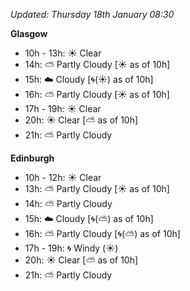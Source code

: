 *Updated: Thursday 18th January 08:30*

**Glasgow**

* 10h - 13h: :sunny: Clear
* 14h: :partly_sunny: Partly Cloudy [:sunny: as of 10h]
* 15h: :cloud: Cloudy [:cyclone:(:sunny:) as of 10h]
* 16h: :partly_sunny: Partly Cloudy [:sunny: as of 10h]
* 17h - 19h: :sunny: Clear
* 20h: :sunny: Clear [:partly_sunny: as of 10h]
* 21h: :partly_sunny: Partly Cloudy

**Edinburgh**

* 10h - 12h: :sunny: Clear
* 13h: :partly_sunny: Partly Cloudy [:sunny: as of 10h]
* 14h: :partly_sunny: Partly Cloudy
* 15h: :cloud: Cloudy [:cyclone:(:partly_sunny:) as of 10h]
* 16h: :partly_sunny: Partly Cloudy [:cyclone:(:partly_sunny:) as of 10h]
* 17h - 19h: :cyclone: Windy (:sunny:)
* 20h: :sunny: Clear [:partly_sunny: as of 10h]
* 21h: :partly_sunny: Partly Cloudy
